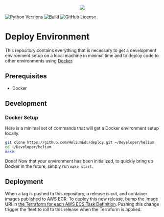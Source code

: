 <p align="center"><img src="https://www.heliumedu.com/assets/img/logo_full_blue.png" /></p>

![Python Versions](https://img.shields.io/badge/python-%203.10%20|%203.11%20-blue)
[![Build](https://img.shields.io/github/actions/workflow/status/HeliumEdu/deploy/build.yml)](https://github.com/HeliumEdu/deploy/actions/workflows/build.yml)
![GitHub License](https://img.shields.io/github/license/heliumedu/deploy)

# Deploy Environment

This repository contains everything that is necessary to get a development environment setup on a local machine in
minimal time and to deploy code to other environments using [Docker](https://docs.docker.com/).

## Prerequisites

- Docker

## Development
### Docker Setup

Here is a minimal set of commands that will get a Docker environment setup locally.

```sh
git clone https://github.com/HeliumEdu/deploy.git ~/Developer/helium
cd ~/Developer/helium
make
```

Done! Now that your environment has been initialized, to quickly bring up Docker in the future, simply run `make start`.

## Deployment

When a tag is pushed to this repository, a release is cut, and container images published to
[AWS ECR](https://aws.amazon.com/ecr/). To deploy this new release, bump the Image URI in [the Terraform for each AWS ECS Task Definition](https://github.com/HeliumEdu/deploy/blob/main/terraform/modules/ecs/main.tf).
Pushing this change trigger the fleet to roll to this release when the Terraform is applied.